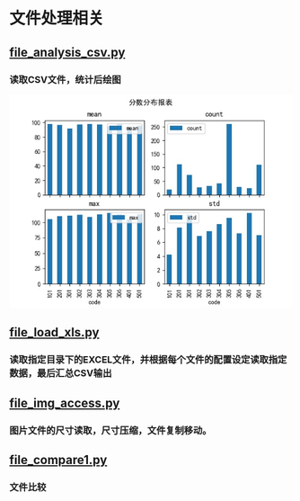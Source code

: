 # 文件处理相关

## [file_analysis_csv.py](file_analysis_csv.py)
### 读取CSV文件，统计后绘图
![Image text](images/file_analysis_csv_result.jpg)

## [file_load_xls.py](file_load_xls.py)
### 读取指定目录下的EXCEL文件，并根据每个文件的配置设定读取指定数据，最后汇总CSV输出

## [file_img_access.py](file_img_access.py)
### 图片文件的尺寸读取，尺寸压缩，文件复制移动。

## [file_compare1.py](file_compare1.py)
### 文件比较

